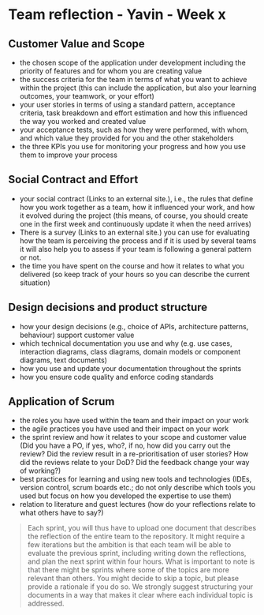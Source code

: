 # Team reflection - Yavin - Week x

## Customer Value and Scope

- the chosen scope of the application under development including the priority of features and for whom you are creating value 
- the success criteria for the team in terms of what you want to achieve within the project (this can include the application, but also your learning outcomes, your teamwork, or your effort)
- your user stories in terms of using a standard pattern, acceptance criteria, task breakdown and effort estimation and how this influenced the way you worked and created value 
- your acceptance tests, such as how they were performed, with whom, and which value they provided for you and the other stakeholders 
- the three KPIs you use for monitoring your progress and how you use them to improve your process

## Social Contract and Effort

- your social contract (Links to an external site.), i.e., the rules that define how you work together as a team, how it influenced your work, and how it evolved during the project (this means, of course, you should create one in the first week and continuously update it when the need arrives)
- There is a survey (Links to an external site.) you can use for evaluating how the team is perceiving the process and if it is used by several teams it will also help you to assess if your team is following a general pattern or not.
- the time you have spent on the course and how it relates to what you delivered (so keep track of your hours so you can describe the current situation)

## Design decisions and product structure

- how your design decisions (e.g., choice of APIs, architecture patterns, behaviour) support customer value
- which technical documentation you use and why (e.g. use cases, interaction diagrams, class diagrams, domain models or component diagrams, text documents)
- how you use and update your documentation throughout the sprints
- how you ensure code quality and enforce coding standards

## Application of Scrum

- the roles you have used within the team and their impact on your work
- the agile practices you have used and their impact on your work
- the sprint review and how it relates to your scope and customer value (Did you have a PO, if yes, who?, if no, how did you carry out the review? Did the review result in a re-prioritisation of user stories? How did the reviews relate to your DoD? Did the feedback change your way of working?)
- best practices for learning and using new tools and technologies (IDEs, version control, scrum boards etc.; do not only describe which tools you used but focus on how you developed the expertise to use them)
- relation to literature and guest lectures (how do your reflections relate to what others have to say?)

>Each sprint, you will thus have to upload one document that describes the reflection of the entire team to the repository. It might require a few iterations but the ambition is that each team will be able to evaluate the previous sprint, including writing down the reflections, and plan the next sprint within four hours. What is important to note is that there might be sprints where some of the topics are more relevant than others. You might decide to skip a topic, but please provide a rationale if you do so. We strongly suggest structuring your documents in a way that makes it clear where each individual topic is addressed. 
